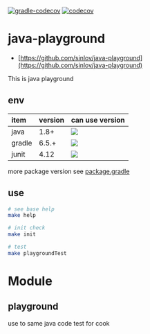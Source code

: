 [![gradle-codecov](https://github.com/sinlov/java-playground/actions/workflows/gradle-codecov.yml/badge.svg)](https://github.com/sinlov/java-playground/actions/workflows/gradle-codecov.yml)
[![codecov](https://codecov.io/gh/sinlov/java-playground/branch/main/graph/badge.svg)](https://codecov.io/gh/sinlov/java-playground)

# java-playground

- [https://github.com/sinlov/java-playground](https://github.com/sinlov/java-playground)

This is java playground

## env

| item | version | can use version |
|:------------|:--------|:------------------------|
| java        | 1.8+ | ![](https://img.shields.io/badge/-Java-007396?logo=Java&logoColor=white&style=) |
| gradle      | 6.5.+ | [![](https://img.shields.io/badge/-Gradle-02303A?logo=Gradle&logoColor=white&style=)](https://gradle.org/install/) |
| junit       | 4.12 | [![](https://img.shields.io/maven-central/v/junit/junit.svg?label=latest%20release)](https://search.maven.org/search?q=g:junit%20AND%20a:junit) |

more package version see [package.gradle](package.gradle)

## use

```bash
# see base help
make help

# init check
make init

# test
make playgroundTest
```

# Module

## playground

use to same java code test for cook
